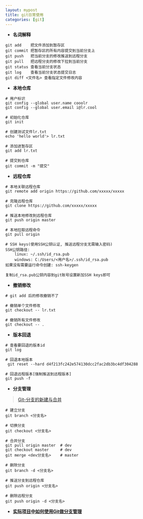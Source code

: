 ```yaml
---
layout: mypost
title: git日常使用
categories: [git]
---
```


- **名词解释**
```
git add    把文件添加到暂存区
git commit 把暂存区的所有内容提交到当前分支上
git push   把当前分支的修改推送到远程分支
git pull   把远程分支的修改下拉到当前分支
git status 查看当前分支状态
git log    查看当前分支状态提交日志
git diff <文件名> 查看指定文件修改内容
```

- **本地仓库**
```
# 用户标识
git config --global user.name cooolr
git config --global user.email i@lr.cool

# 初始化仓库
git init

# 创建测试文件lr.txt
echo 'hello world'> lr.txt

# 添加进暂存区
git add lr.txt

# 提交到仓库
git commit -m "提交"
```

- **远程仓库**
```
# 本地关联远程仓库
git remote add origin https://github.com/xxxxx/xxxxx

# 克隆远程仓库
git clone https://github.com/xxxxx/xxxxx

# 推送本地修改到远程仓库
git push origin master

# 本地拉取远程命令
git pull origin

# SSH keys(使用SSH公钥认证, 推送远程分支无需输入密码)
SSH公钥路径: 
    linux: ~/.ssh/id_rsa.pub
    windows: C:/Users/<用户名>/.ssh/id_rsa.pub
如果没有需要运行命令创建: ssh-keygen

复制id_rsa.pub公钥内容到git账号设置新加SSH keys即可
```

- **撤销修改**
```
# git add 后的修改撤销不了

# 撤销单个文件修改
git checkout -- lr.txt

# 撤销所有文件修改
git checkout -- .
```

- **版本回退**
```
# 查看要回退的版本id
git log

# 回退本地版本
 git reset --hard d4f213fc242e574130dcc2fac2db3bc4df304288

# 回退远程版本[强制推送到远程版本]
git push -f
```

- **分支管理**
> [Git-分支的新建与合并](https://git-scm.com/book/zh/v1/Git-分支-分支的新建与合并)
```
# 建立分支
git branch <分支名>

# 切换分支
git checkout <分支名>

# 合并分支
git pull origin master  # dev
git checkout master     # dev
git merge <dev分支名>    # master

# 删除分支
git branch -d <分支名>

# 推送分支到远程仓库
git push origin <分支名>

# 删除远程分支
git push origin -d <分支名>
```

- **[实际项目中如何使用Git做分支管理](https://blog.csdn.net/shusheng0007/article/details/80791849)**
